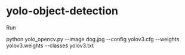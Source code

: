 # yolo-object-detection

Run 

python yolo_opencv.py --image dog.jpg --config yolov3.cfg --weights yolov3.weights --classes yolov3.txt
